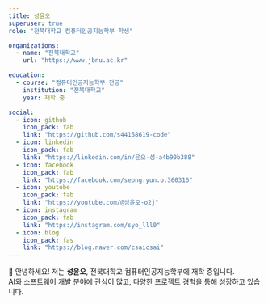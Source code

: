 ```yaml
---
title: 성윤오
superuser: true
role: "전북대학교 컴퓨터인공지능학부 학생"

organizations:
  - name: "전북대학교"
    url: "https://www.jbnu.ac.kr"

education:
  - course: "컴퓨터인공지능학부 전공"
    institution: "전북대학교"
    year: 재학 중

social:
  - icon: github
    icon_pack: fab
    link: "https://github.com/s44158619-code"
  - icon: linkedin
    icon_pack: fab
    link: "https://linkedin.com/in/윤오-성-a4b90b388"
  - icon: facebook
    icon_pack: fab
    link: "https://facebook.com/seong.yun.o.360316"
  - icon: youtube
    icon_pack: fab
    link: "https://youtube.com/@성윤오-o2j"
  - icon: instagram
    icon_pack: fab
    link: "https://instagram.com/syo_lll0"
  - icon: blog
    icon_pack: fas
    link: "https://blog.naver.com/csaicsai"
---
```


👋 안녕하세요! 저는 **성윤오**, 전북대학교 컴퓨터인공지능학부에 재학 중입니다.  
AI와 소프트웨어 개발 분야에 관심이 많고, 다양한 프로젝트 경험을 통해 성장하고 있습니다.
